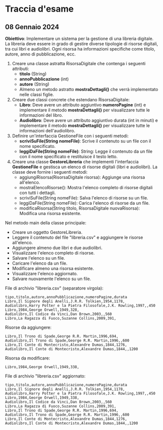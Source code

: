 # Traccia d'esame

## 08 Gennaio 2024

**Obiettivo**: Implementare un sistema per la gestione di una libreria digitale. La libreria deve essere in grado di gestire diverse tipologie di risorse digitali, tra cui libri e audiolibri. Ogni risorsa ha informazioni specifiche come titolo, autore, anno di pubblicazione, ecc.

1. Creare una classe astratta RisorsaDigitale che contenga i seguenti attributi:
   * **titolo** (String)
   * **annoPubblicazione** (int)
   * **autore** (String)
   * Almeno un metodo astratto **mostraDettagli()** che verrà implementato nelle classi figlie.
2. Creare due classi concrete che estendano RisorsaDigitale:
   * **Libro**: Deve avere un attributo aggiuntivo **numeroPagine** (int) e implementare il metodo **mostraDettagli()** per visualizzare tutte le informazioni del libro.
   * **Audiolibro**: Deve avere un attributo aggiuntivo durata (int in minuti) e implementare il metodo **mostraDettagli()** per visualizzare tutte le informazioni dell'audiolibro.
3. Definire un'interfaccia GestioneFile con i seguenti metodi:
   * **scriviSuFile(String nomeFile)**: Scrive il contenuto su un file con il nome specificato.
   * **leggiDaFile(String nomeFile)**: String: Legge il contenuto da un file con il nome specificato e restituisce il testo letto.
4. Creare una classe **GestoreLibreria** che implementi l'interfaccia **GestioneFile** e gestisca un elenco di risorse digitali (libri e audiolibri). La classe deve fornire i seguenti metodi:
   * aggiungiRisorsa(RisorsaDigitale risorsa): Aggiunge una risorsa all'elenco.
   * mostraElencoRisorse(): Mostra l'elenco completo di risorse digitali con tutti i dettagli.
   * scriviSuFile(String nomeFile): Salva l'elenco di risorse su un file.
   * leggiDaFile(String nomeFile): Carica l'elenco di risorse da un file.
   * modificaRisorsa(String titolo, RisorsaDigitale nuovaRisorsa): Modifica una risorsa esistente.
  
Nel metodo main della classe principale:

* Creare un oggetto GestoreLibreria.
* Leggere il contenuto del file "libreria.csv" e aggiungere le risorse all'elenco.
* Aggiungere almeno due libri e due audiolibri.
* Visualizzare l'elenco completo di risorse.
* Salvare l'elenco su un file.
* Caricare l'elenco da un file.
* Modificare almeno una risorsa esistente.
* Visualizzare l'elenco aggiornato.
* Salvare nuovamente l'elenco su un file.

File di archivio "libreria.csv" (separatore virgola):

```csv
tipo,titolo,autore,annoPubblicazione,numeroPagine,durata
Libro,Il Signore degli Anelli,J.R.R. Tolkien,1954,1178,
Audiolibro,Harry Potter e la Pietra Filosofale,J.K. Rowling,1997,,450
Libro,1984,George Orwell,1949,328,
Audiolibro,Il Codice da Vinci,Dan Brown,2003,,560
Libro,La Ragazza di Fuoco,Suzanne Collins,2009,391,
```

Risorse da aggiungere:
```text
Libro,Il Trono di Spade,George R.R. Martin,1996,694,
Audiolibro,Il Trono di Spade,George R.R. Martin,1996,,600
Libro,Il Conte di Montecristo,Alexandre Dumas,1844,1276,
Audiolibro,Il Conte di Montecristo,Alexandre Dumas,1844,,1200
```

Risorsa da modificare:
```text
Libro,1984,George Orwell,1949,338,
```
File di archivio "libreria.csv" aggiornato:
```csv
tipo,titolo,autore,annoPubblicazione,numeroPagine,durata
Libro,Il Signore degli Anelli,J.R.R. Tolkien,1954,1178,
Audiolibro,Harry Potter e la Pietra Filosofale,J.K. Rowling,1997,,450
Libro,1984,George Orwell,1949,338,
Audiolibro,Il Codice da Vinci,Dan Brown,2003,,560
Libro,La Ragazza di Fuoco,Suzanne Collins,2009,391,
Libro,Il Trono di Spade,George R.R. Martin,1996,694,
Audiolibro,Il Trono di Spade,George R.R. Martin,1996,,600
Libro,Il Conte di Montecristo,Alexandre Dumas,1844,1276,
Audiolibro,Il Conte di Montecristo,Alexandre Dumas,1844,,1200
```
